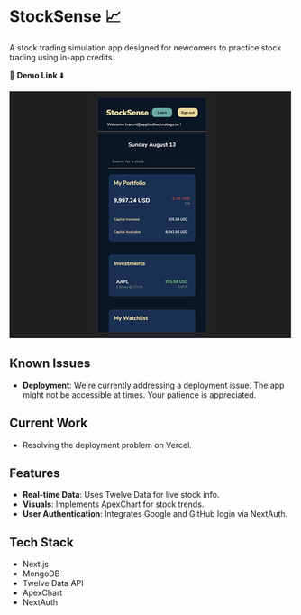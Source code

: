 # StockSense 📈

A stock trading simulation app designed for newcomers to practice stock trading using in-app credits.

🤳 **Demo Link** ⬇️

[![StockSense Demo](/src/app/images/readme-demo-img.png)](https://videos.ctfassets.net/a5vwobnw8y4s/SHXJojdes0OFlOADwCEfF/dfdf9f924189d49b2988355c5c5c17e1/stock-sense-cover-video.mp4)

## Known Issues

- **Deployment**: We're currently addressing a deployment issue. The app might not be accessible at times. Your patience is appreciated.

## Current Work

- Resolving the deployment problem on Vercel. 

## Features

- **Real-time Data**: Uses Twelve Data for live stock info.
- **Visuals**: Implements ApexChart for stock trends.
- **User Authentication**: Integrates Google and GitHub login via NextAuth.

## Tech Stack

- Next.js
- MongoDB
- Twelve Data API
- ApexChart
- NextAuth
